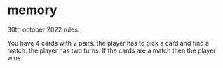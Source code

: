 # memory

30th october 2022
rules:

You have 4 cards with 2 pairs.
the player has to pick a card and find a match.
the player has two turns. If the cards are a match then the player wins.
